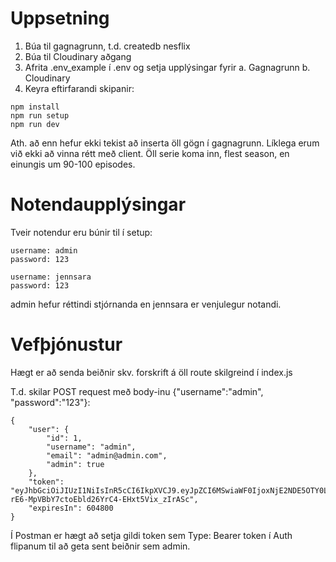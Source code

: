 # Uppsetning

1. Búa til gagnagrunn, t.d. createdb nesflix
2. Búa til Cloudinary aðgang
3. Afrita .env_example í .env og setja upplýsingar fyrir a. Gagnagrunn b. Cloudinary
4. Keyra eftirfarandi skipanir:

```
npm install
npm run setup
npm run dev
```
Ath. að enn hefur ekki tekist að inserta öll gögn í gagnagrunn. Líklega erum við ekki að vinna rétt með client. Öll serie koma inn, flest season, en einungis um 90-100 episodes.

# Notendaupplýsingar

Tveir notendur eru búnir til í setup:

```
username: admin
password: 123

username: jennsara
password: 123
```
admin hefur réttindi stjórnanda en jennsara er venjulegur notandi.

# Vefþjónustur

Hægt er að senda beiðnir skv. forskrift á öll route skilgreind í index.js

T.d. skilar POST request með body-inu {"username":"admin", "password":"123"}:
```
{
    "user": {
        "id": 1,
        "username": "admin",
        "email": "admin@admin.com",
        "admin": true
    },
    "token": "eyJhbGciOiJIUzI1NiIsInR5cCI6IkpXVCJ9.eyJpZCI6MSwiaWF0IjoxNjE2NDE5OTY0LCJleHAiOjE2MTcwMjQ3NjR9.me-rE6-MpVBbY7ctoEbld26YrC4-EHxt5Vix_zIrASc",
    "expiresIn": 604800
}
```
Í Postman er hægt að setja gildi token sem Type: Bearer token í Auth flipanum til að geta sent beiðnir sem admin.
